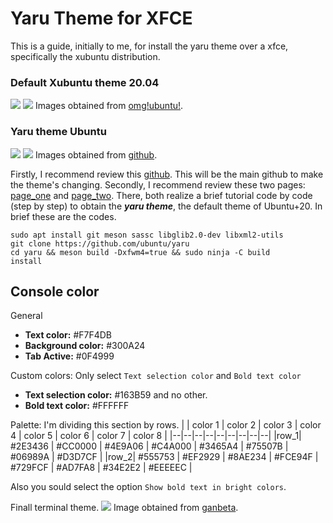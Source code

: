 # Yaru Theme for XFCE
This is a guide, initially to me, for install the yaru theme over a xfce, specifically the xubuntu distribution.


### Default Xubuntu theme 20.04
![](https://149366088.v2.pressablecdn.com/wp-content/uploads/2019/04/xubuntu-19.04-desktop-screenshot-750x422.jpg)
![](https://149366088.v2.pressablecdn.com/wp-content/uploads/2020/01/Xubuntu-20.04-dark-theme-greybird-1536x864.jpg)
Images obtained from [omg!ubuntu!](https://www.omgubuntu.co.uk/2020/01/xubuntu-dark-theme-20-04).

### Yaru theme Ubuntu
![](https://raw.githubusercontent.com/ubuntu/yaru/master/.github/readme_pics/nautilus-light.png)
![](https://raw.githubusercontent.com/ubuntu/yaru/master/.github/readme_pics/nautilus-dark.png)
Images obtained from [github](https://github.com/ubuntu/yaru).


Firstly, I recommend review this [github](https://github.com/ubuntu/yaru). This will be the main github to make the theme's changing.
Secondly, I recommend review these two pages:  [page_one](https://www.linuxuprising.com/2021/09/ubuntus-yaru-theme-gets-official.html) and [page_two](https://news.itsfoss.com/yaru-xfce-support/). There, both realize a brief tutorial code by code (step by step) to obtain the ***yaru theme***, the default theme of Ubuntu+20. In brief these are the codes.

```
sudo apt install git meson sassc libglib2.0-dev libxml2-utils
git clone https://github.com/ubuntu/yaru
cd yaru && meson build -Dxfwm4=true && sudo ninja -C build
install
```


## Console color

General
- **Text color:** #F7F4DB
- **Background color:** #300A24
- **Tab Active:** #0F4999

Custom colors: Only select `Text selection color` and `Bold text color`
- **Text selection color:** #163B59 and no other.
- **Bold text color:** #FFFFFF

Palette: I'm dividing this section by rows.
|  | color 1 | color 2 | color 3 | color 4 | color 5 | color 6 | color 7 | color 8 |
|--|--|--|--|--|--|--|--|--|
|row_1| #2E3436 | #CC0000 | #4E9A06 | #C4A000 | #3465A4 | #75507B | #06989A | #D3D7CF | 
|row_2| #555753 | #EF2929 | #8AE234 | #FCE94F | #729FCF | #AD7FA8 | #34E2E2 | #EEEEEC |

Also you sould select the option `Show bold text in bright colors`.

Finall terminal theme.
![](https://i.blogs.es/56c9ee/cd/1366_2000.jpg)
Image obtained from [ganbeta](https://www.genbeta.com/linux/linux-paso-a-paso-los-cinco-comandos-para-la-terminal-que-todo-usuario-de-ubuntu-debe-conocer).

